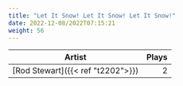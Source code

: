 ```yaml
---
title: "Let It Snow! Let It Snow! Let It Snow!"
date: 2022-12-08/2022T07:15:21
weight: 56
---
```




 Artist | Plays 
----- | -----:
[Rod Stewart]({{< ref "t2202">}}) | 2
